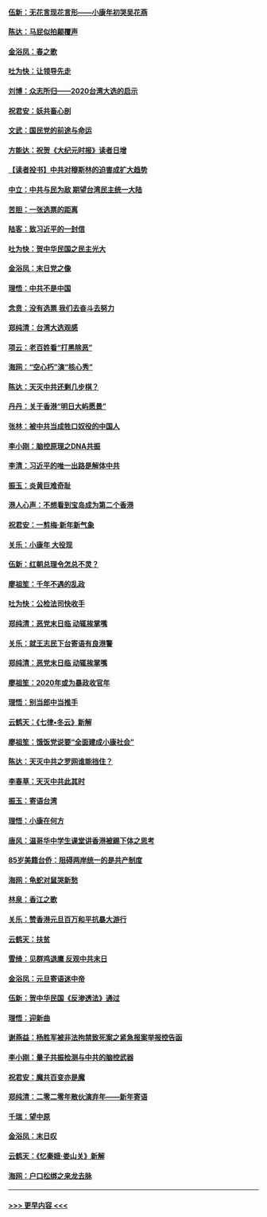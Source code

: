 #### [伍新：无花言现花言形——小康年初哭吴花燕](../pages/nsc993/n11800044.md?t=01172102) 
#### [陈达：马屁似拍颠覆声](../pages/nsc993/n11800010.md?t=01172102) 
#### [金浴凤：春之歌](../pages/nsc993/n11797687.md?t=01172102) 
#### [吐为快：让领导先走](../pages/nsc993/n11797512.md?t=01172102) 
#### [刘博：众志所归——2020台湾大选的启示](../pages/nsc993/n11796878.md?t=01172102) 
#### [祝君安：妖共畜心剖](../pages/nsc993/n11794273.md?t=01172102) 
#### [文武：国民党的前途与命运](../pages/nsc993/n11794198.md?t=01172102) 
#### [方能达：祝贺《大纪元时报》读者日增](../pages/nsc993/n11793807.md?t=01172102) 
#### [【读者投书】中共对穆斯林的迫害成扩大趋势](../pages/nsc993/n11791371.md?t=01172102) 
#### [中立：中共与民为敌 期望台湾民主统一大陆](../pages/nsc993/n11790392.md?t=01172102) 
#### [苦胆：一张选票的距离](../pages/nsc993/n11788914.md?t=01172102) 
#### [陆客：致习近平的一封信](../pages/nsc993/n11788867.md?t=01172102) 
#### [吐为快：贺中华民国之民主光大](../pages/nsc993/n11788618.md?t=01172102) 
#### [金浴凤：末日党之像](../pages/nsc993/n11787475.md?t=01172102) 
#### [理悟：中共不是中国](../pages/nsc993/n11787463.md?t=01172102) 
#### [念贲：没有选票  我们去奋斗去努力](../pages/nsc993/n11787398.md?t=01172102) 
#### [郑纯清：台湾大选观感](../pages/nsc993/n11786210.md?t=01172102) 
#### [项云：老百姓看“打黑除恶”](../pages/nsc993/n11785398.md?t=01172102) 
#### [海网：“空心朽”演“核心秀”](../pages/nsc993/n11783874.md?t=01172102) 
#### [陈达：天灭中共还剩几步棋？](../pages/nsc993/n11783719.md?t=01172102) 
#### [丹丹：关于香港“明日大屿愿景”](../pages/nsc993/n11783273.md?t=01172102) 
#### [张林：被中共当成牲口奴役的中国人](../pages/nsc993/n11782397.md?t=01172102) 
#### [李小刚：脑控原理之DNA共振](../pages/nsc993/n11780962.md?t=01172102) 
#### [李清：习近平的唯一出路是解体中共](../pages/nsc993/n11780866.md?t=01172102) 
#### [振玉：炎黄巨难奇耻](../pages/nsc993/n11779632.md?t=01172102) 
#### [港人心声：不想看到宝岛成为第二个香港](../pages/nsc993/n11778817.md?t=01172102) 
#### [祝君安：一剪梅‧新年新气象](../pages/nsc993/n11776340.md?t=01172102) 
#### [关乐：小康年 大役现](../pages/nsc993/n11774213.md?t=01172102) 
#### [伍新：红朝总理令怎总不灵？](../pages/nsc993/n11770813.md?t=01172102) 
#### [廖祖笙：千年不遇的乱政](../pages/nsc993/n11770373.md?t=01172102) 
#### [吐为快：公检法司快收手](../pages/nsc993/n11770359.md?t=01172102) 
#### [郑纯清：恶党末日临 动辄挨掌嘴](../pages/nsc993/n11769912.md?t=01172102) 
#### [关乐：就王志民下台寄语有良港警](../pages/nsc993/n11769903.md?t=01172102) 
#### [郑纯清：恶党末日临 动辄挨掌嘴](../pages/nsc993/n11769356.md?t=01172102) 
#### [廖祖笙：2020年或为暴政收官年](../pages/nsc993/n11768216.md?t=01172102) 
#### [理悟：别当郎中当推手](../pages/nsc993/n11768243.md?t=01172102) 
#### [云鹤天：《七律▪冬云》新解](../pages/nsc993/n11768204.md?t=01172102) 
#### [廖祖笙：饿饭党说要“全面建成小康社会”](../pages/nsc993/n11767482.md?t=01172102) 
#### [陈达：天灭中共之罗网谁能挡住？](../pages/nsc993/n11767465.md?t=01172102) 
#### [李春草：天灭中共此其时](../pages/nsc993/n11767452.md?t=01172102) 
#### [振玉：寄语台湾](../pages/nsc993/n11767432.md?t=01172102) 
#### [理悟：小康在何方](../pages/nsc993/n11767394.md?t=01172102) 
#### [唐风：温哥华中学生课堂讲香港被踢下体之思考](../pages/nsc993/n11766848.md?t=01172102) 
#### [85岁美籍台侨：阻碍两岸统一的是共产制度](../pages/nsc993/n11765043.md?t=01172102) 
#### [海网：龟蛇对鼠哭新愁](../pages/nsc993/n11764895.md?t=01172102) 
#### [林泉：香江之歌](../pages/nsc993/n11764415.md?t=01172102) 
#### [关乐：赞香港元旦百万和平抗暴大游行](../pages/nsc993/n11764382.md?t=01172102) 
#### [云鹤天：扶贫](../pages/nsc993/n11764245.md?t=01172102) 
#### [雪绮：见群鸡退鹰  反观中共末日](../pages/nsc993/n11762112.md?t=01172102) 
#### [金浴凤：元旦寄语迷中帝](../pages/nsc993/n11761788.md?t=01172102) 
#### [伍新：贺中华民国《反渗透法》通过](../pages/nsc993/n11761994.md?t=01172102) 
#### [理悟：迎新曲](../pages/nsc993/n11761152.md?t=01172102) 
#### [谢燕益：杨胜军被非法拘禁致死案之紧急报案举报控告函](../pages/nsc993/n11756134.md?t=01172102) 
#### [李小刚：量子共振检测与中共的脑控武器](../pages/nsc993/n11754518.md?t=01172102) 
#### [祝君安：魔共百变亦是魔](../pages/nsc993/n11754469.md?t=01172102) 
#### [郑纯清：二零二零年散伙演弃年——新年寄语](../pages/nsc993/n11754195.md?t=01172102) 
#### [千瑞：望中原](../pages/nsc993/n11754159.md?t=01172102) 
#### [金浴凤：末日叹](../pages/nsc993/n11752359.md?t=01172102) 
#### [云鹤天：《忆秦娥‧娄山关》新解](../pages/nsc993/n11752348.md?t=01172102) 
#### [海网：户口松绑之来龙去脉](../pages/nsc993/n11752328.md?t=01172102) 

----
#### [ >>> 更早内容 <<< ](../indexes/nsc993-earlier.md)

